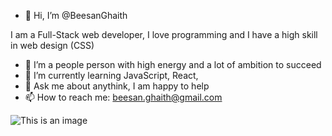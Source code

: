 - 👋 Hi, I’m @BeesanGhaith

I am a Full-Stack web developer, I love programming and I have a high skill in web design (CSS)
- 👀 I’m a people person with high energy and a lot of ambition to succeed
- 🌱 I’m currently learning JavaScript, React, 
- :speech_balloon: Ask me about anythink, I am happy to help
- 📫 How to reach me: beesan.ghaith@gmail.com

![This is an image](https://pbs.twimg.com/profile_images/814789043183558656/2WFhJqPe_400x400.jpg)

<!---
BeesanGhaith/BeesanGhaith is a ✨ special ✨ repository because its `README.md` (this file) appears on your GitHub profile.
You can click the Preview link to take a look at your changes.
--->
